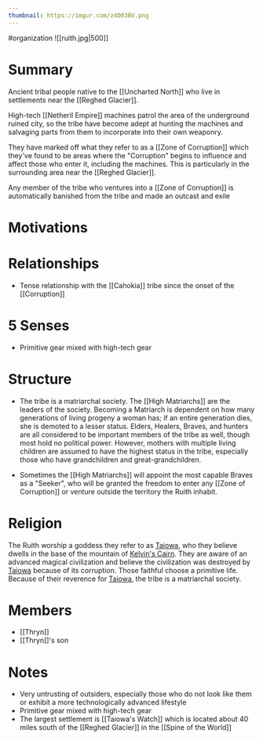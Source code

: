 ```yaml
---
thumbnail: https://imgur.com/z4D03BV.png
---
```

#organization
![[ruith.jpg|500]]

# Summary
Ancient tribal people native to the [[Uncharted North]] who live in settlements near the [[Reghed Glacier]].

High-tech [[Netheril Empire]] machines patrol the area of the underground ruined city, so the tribe have become adept at hunting the machines and salvaging parts from them to incorporate into their own weaponry.

They have marked off what they refer to as a [[Zone of Corruption]] which they've found to be areas where the "Corruption" begins to influence and affect those who enter it, including the machines. This is particularly in the surrounding area near the [[Reghed Glacier]].

Any member of the tribe who ventures into a [[Zone of Corruption]] is automatically banished from the tribe and made an outcast and exile

# Motivations
# Relationships
- Tense relationship with the [[Cahokia]] tribe since the onset of the [[Corruption]]

# 5 Senses
-   Primitive gear mixed with high-tech gear
# Structure
-  The tribe is a matriarchal society. The [[High Matriarchs]] are the leaders of the society. Becoming a Matriarch is dependent on how many generations of living progeny a woman has; if an entire generation dies, she is demoted to a lesser status. Elders, Healers, Braves, and hunters are all considered to be important members of the tribe as well, though most hold no political power. However, mothers with multiple living children are assumed to have the highest status in the tribe, especially those who have grandchildren and great-grandchildren.

- Sometimes the [[High Matriarchs]] will appoint the most capable Braves as a "Seeker", who will be granted the freedom to enter any [[Zone of Corruption]] or venture outside the territory the Ruith inhabit.
# Religion
The Ruith worship a goddess they refer to as [Taiowa](https://www.notion.so/Taiowa-0c445cd572b14e5d969b5b65de4261f5), who they believe dwells in the base of the mountain of [Kelvin's Cairn](https://www.notion.so/Kelvin-s-Cairn-a25ee1345710404d89dfc39cf2e9fae6). They are aware of an advanced magical civilization and believe the civilization was destroyed by [Taiowa](https://www.notion.so/Taiowa-0c445cd572b14e5d969b5b65de4261f5) because of its corruption. Those faithful choose a primitive life. Because of their reverence for [Taiowa](https://www.notion.so/Taiowa-0c445cd572b14e5d969b5b65de4261f5), the tribe is a matriarchal society.

# Members
-   [[Thryn]]
-   [[Thryn]]'s son
# Notes
- Very untrusting of outsiders, especially those who do not look like them or exhibit a more technologically advanced lifestyle
- Primitive gear mixed with high-tech gear
- The largest settlement is [[Taiowa's Watch]] which is located about 40 miles south of the [[Reghed Glacier]] in the [[Spine of the World]]

